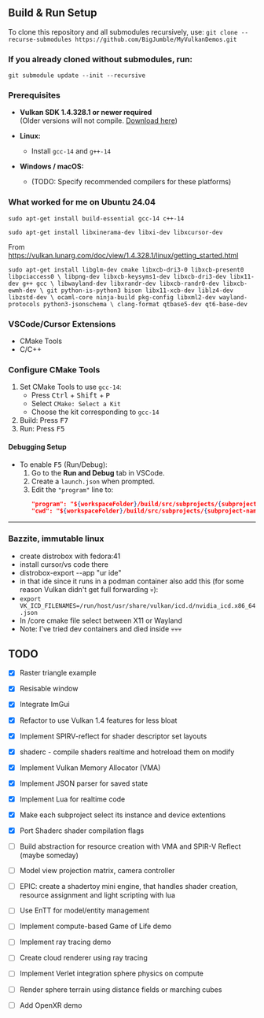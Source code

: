## Build & Run Setup
To clone this repository and all submodules recursively, use:
```git clone --recurse-submodules https://github.com/BigJumble/MyVulkanDemos.git```

### If you already cloned without submodules, run:
```git submodule update --init --recursive```

### Prerequisites

- **Vulkan SDK 1.4.328.1 or newer required**  
  (Older versions will not compile. [Download here](https://vulkan.lunarg.com/sdk/home))

- **Linux:**  
  - Install `gcc-14` and `g++-14`
- **Windows / macOS:**  
  - (TODO: Specify recommended compilers for these platforms)

### What worked for me on Ubuntu 24.04

`
sudo apt-get install build-essential gcc-14 c++-14
`

`
sudo apt-get install libxinerama-dev libxi-dev libxcursor-dev
`

From https://vulkan.lunarg.com/doc/view/1.4.328.1/linux/getting_started.html

`
sudo apt-get install libglm-dev cmake libxcb-dri3-0 libxcb-present0 libpciaccess0 \
libpng-dev libxcb-keysyms1-dev libxcb-dri3-dev libx11-dev g++ gcc \
libwayland-dev libxrandr-dev libxcb-randr0-dev libxcb-ewmh-dev \
git python-is-python3 bison libx11-xcb-dev liblz4-dev libzstd-dev \
ocaml-core ninja-build pkg-config libxml2-dev wayland-protocols python3-jsonschema \
clang-format qtbase5-dev qt6-base-dev
`

### VSCode/Cursor Extensions

- CMake Tools
- C/C++ 

### Configure CMake Tools

1. Set CMake Tools to use `gcc-14`:
   - Press <kbd>Ctrl</kbd> + <kbd>Shift</kbd> + <kbd>P</kbd>
   - Select `CMake: Select a Kit`
   - Choose the kit corresponding to `gcc-14`
2. Build: Press <kbd>F7</kbd>
3. Run: Press <kbd>F5</kbd>

#### Debugging Setup

- To enable <kbd>F5</kbd> (Run/Debug):
  1. Go to the **Run and Debug** tab in VSCode.
  2. Create a `launch.json` when prompted.
  3. Edit the `"program"` line to:
     ```json
     "program": "${workspaceFolder}/build/src/subprojects/{subproject-name}/{subproject-name}",
     "cwd": "${workspaceFolder}/build/src/subprojects/{subproject-name}",
     ```

---

### Bazzite, immutable linux

- create distrobox with fedora:41
- install cursor/vs code there
- distrobox-export --app "ur ide"
- in that ide since it runs in a podman container also add this (for some reason Vulkan didn't get full forwarding 💀):
- ```export VK_ICD_FILENAMES=/run/host/usr/share/vulkan/icd.d/nvidia_icd.x86_64.json```
- In /core cmake file select between X11 or Wayland
- Note: I've tried dev containers and died inside 💀💀💀

## TODO

- [x] Raster triangle example
- [x] Resisable window
- [x] Integrate ImGui
- [x] Refactor to use Vulkan 1.4 features for less bloat
- [x] Implement SPIRV-reflect for shader descriptor set layouts
- [x] shaderc - compile shaders realtime and hotreload them on modify
- [x] Implement Vulkan Memory Allocator (VMA)
- [x] Implement JSON parser for saved state
- [x] Implement Lua for realtime code
- [x] Make each subproject select its instance and device extentions
- [x] Port Shaderc shader compilation flags
- [ ] Build abstraction for resource creation with VMA and SPIR-V Reflect (maybe someday)
- [ ] Model view projection matrix, camera controller
- [ ] EPIC: create a shadertoy mini engine, that handles shader creation, resource assignment and light scripting with lua
- [ ] Use EnTT for model/entity management
- [ ] Implement compute-based Game of Life demo
- [ ] Implement ray tracing demo
- [ ] Create cloud renderer using ray tracing
- [ ] Implement Verlet integration sphere physics on compute
- [ ] Render sphere terrain using distance fields or marching cubes
- [ ] Add OpenXR demo


